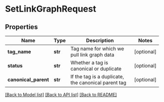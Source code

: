 # SetLinkGraphRequest

## Properties
Name | Type | Description | Notes
------------ | ------------- | ------------- | -------------
**tag_name** | **str** | Tag name for which we pull link graph data | [optional] 
**status** | **str** | Whether a tag is canonical or duplicate | [optional] 
**canonical_parent** | **str** | If the tag is a duplicate, the canonical parent tag | [optional] 

[[Back to Model list]](../README.md#documentation-for-models) [[Back to API list]](../README.md#documentation-for-api-endpoints) [[Back to README]](../README.md)


